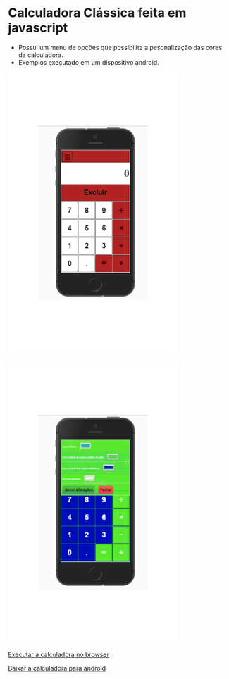 # Calculadora Clássica feita em javascript
* Possui um menu de opções que possibilita a pesonalização das cores da calculadora.
* Exemplos executado em um dispositivo android.

![Image1](portrait1.png)

![Image2](portrait2.png)

[Executar a calculadora no browser](https://alex5ander.github.io/calculadoraclassica)

[Baixar a calculadora para android](https://calculadora-classica.br.aptoide.com/)
